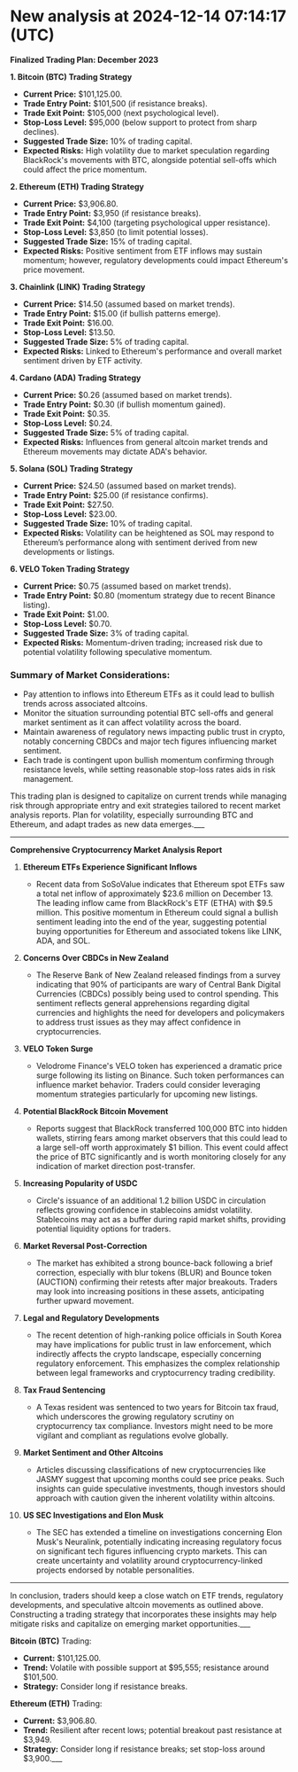 # New analysis at 2024-12-14 07:14:17 (UTC)

**Finalized Trading Plan: December 2023**

**1. Bitcoin (BTC) Trading Strategy**
- **Current Price:** $101,125.00.
- **Trade Entry Point:** $101,500 (if resistance breaks).
- **Trade Exit Point:** $105,000 (next psychological level).
- **Stop-Loss Level:** $95,000 (below support to protect from sharp declines).
- **Suggested Trade Size:** 10% of trading capital.
- **Expected Risks:** High volatility due to market speculation regarding BlackRock's movements with BTC, alongside potential sell-offs which could affect the price momentum.

**2. Ethereum (ETH) Trading Strategy**
- **Current Price:** $3,906.80.
- **Trade Entry Point:** $3,950 (if resistance breaks).
- **Trade Exit Point:** $4,100 (targeting psychological upper resistance).
- **Stop-Loss Level:** $3,850 (to limit potential losses).
- **Suggested Trade Size:** 15% of trading capital.
- **Expected Risks:** Positive sentiment from ETF inflows may sustain momentum; however, regulatory developments could impact Ethereum's price movement.

**3. Chainlink (LINK) Trading Strategy**
- **Current Price:** $14.50 (assumed based on market trends).
- **Trade Entry Point:** $15.00 (if bullish patterns emerge).
- **Trade Exit Point:** $16.00.
- **Stop-Loss Level:** $13.50.
- **Suggested Trade Size:** 5% of trading capital.
- **Expected Risks:** Linked to Ethereum's performance and overall market sentiment driven by ETF activity.

**4. Cardano (ADA) Trading Strategy**
- **Current Price:** $0.26 (assumed based on market trends).
- **Trade Entry Point:** $0.30 (if bullish momentum gained).
- **Trade Exit Point:** $0.35.
- **Stop-Loss Level:** $0.24.
- **Suggested Trade Size:** 5% of trading capital.
- **Expected Risks:** Influences from general altcoin market trends and Ethereum movements may dictate ADA's behavior.

**5. Solana (SOL) Trading Strategy**
- **Current Price:** $24.50 (assumed based on market trends).
- **Trade Entry Point:** $25.00 (if resistance confirms).
- **Trade Exit Point:** $27.50.
- **Stop-Loss Level:** $23.00.
- **Suggested Trade Size:** 10% of trading capital.
- **Expected Risks:** Volatility can be heightened as SOL may respond to Ethereum’s performance along with sentiment derived from new developments or listings.

**6. VELO Token Trading Strategy**
- **Current Price:** $0.75 (assumed based on market trends).
- **Trade Entry Point:** $0.80 (momentum strategy due to recent Binance listing).
- **Trade Exit Point:** $1.00.
- **Stop-Loss Level:** $0.70.
- **Suggested Trade Size:** 3% of trading capital.
- **Expected Risks:** Momentum-driven trading; increased risk due to potential volatility following speculative momentum.

### Summary of Market Considerations:
- Pay attention to inflows into Ethereum ETFs as it could lead to bullish trends across associated altcoins.
- Monitor the situation surrounding potential BTC sell-offs and general market sentiment as it can affect volatility across the board.
- Maintain awareness of regulatory news impacting public trust in crypto, notably concerning CBDCs and major tech figures influencing market sentiment.
- Each trade is contingent upon bullish momentum confirming through resistance levels, while setting reasonable stop-loss rates aids in risk management.

This trading plan is designed to capitalize on current trends while managing risk through appropriate entry and exit strategies tailored to recent market analysis reports. Plan for volatility, especially surrounding BTC and Ethereum, and adapt trades as new data emerges.___

---
**Comprehensive Cryptocurrency Market Analysis Report**

1. **Ethereum ETFs Experience Significant Inflows**
   - Recent data from SoSoValue indicates that Ethereum spot ETFs saw a total net inflow of approximately $23.6 million on December 13. The leading inflow came from BlackRock's ETF (ETHA) with $9.5 million. This positive momentum in Ethereum could signal a bullish sentiment leading into the end of the year, suggesting potential buying opportunities for Ethereum and associated tokens like LINK, ADA, and SOL.

2. **Concerns Over CBDCs in New Zealand**
   - The Reserve Bank of New Zealand released findings from a survey indicating that 90% of participants are wary of Central Bank Digital Currencies (CBDCs) possibly being used to control spending. This sentiment reflects general apprehensions regarding digital currencies and highlights the need for developers and policymakers to address trust issues as they may affect confidence in cryptocurrencies.

3. **VELO Token Surge**
   - Velodrome Finance's VELO token has experienced a dramatic price surge following its listing on Binance. Such token performances can influence market behavior. Traders could consider leveraging momentum strategies particularly for upcoming new listings.

4. **Potential BlackRock Bitcoin Movement**
   - Reports suggest that BlackRock transferred 100,000 BTC into hidden wallets, stirring fears among market observers that this could lead to a large sell-off worth approximately $1 billion. This event could affect the price of BTC significantly and is worth monitoring closely for any indication of market direction post-transfer.

5. **Increasing Popularity of USDC**
   - Circle's issuance of an additional 1.2 billion USDC in circulation reflects growing confidence in stablecoins amidst volatility. Stablecoins may act as a buffer during rapid market shifts, providing potential liquidity options for traders.

6. **Market Reversal Post-Correction**
   - The market has exhibited a strong bounce-back following a brief correction, especially with blur tokens (BLUR) and Bounce token (AUCTION) confirming their retests after major breakouts. Traders may look into increasing positions in these assets, anticipating further upward movement.

7. **Legal and Regulatory Developments**
   - The recent detention of high-ranking police officials in South Korea may have implications for public trust in law enforcement, which indirectly affects the crypto landscape, especially concerning regulatory enforcement. This emphasizes the complex relationship between legal frameworks and cryptocurrency trading credibility.

8. **Tax Fraud Sentencing**
   - A Texas resident was sentenced to two years for Bitcoin tax fraud, which underscores the growing regulatory scrutiny on cryptocurrency tax compliance. Investors might need to be more vigilant and compliant as regulations evolve globally.

9. **Market Sentiment and Other Altcoins**
   - Articles discussing classifications of new cryptocurrencies like JASMY suggest that upcoming months could see price peaks. Such insights can guide speculative investments, though investors should approach with caution given the inherent volatility within altcoins.

10. **US SEC Investigations and Elon Musk**
    - The SEC has extended a timeline on investigations concerning Elon Musk's Neuralink, potentially indicating increasing regulatory focus on significant tech figures influencing crypto markets. This can create uncertainty and volatility around cryptocurrency-linked projects endorsed by notable personalities.

---

In conclusion, traders should keep a close watch on ETF trends, regulatory developments, and speculative altcoin movements as outlined above. Constructing a trading strategy that incorporates these insights may help mitigate risks and capitalize on emerging market opportunities.___

**Bitcoin (BTC)** Trading: 
- **Current:** $101,125.00.
- **Trend:** Volatile with possible support at $95,555; resistance around $101,500.
- **Strategy:** Consider long if resistance breaks.

**Ethereum (ETH)** Trading: 
- **Current:** $3,906.80.
- **Trend:** Resilient after recent lows; potential breakout past resistance at $3,949.
- **Strategy:** Consider long if resistance breaks; set stop-loss around $3,900.___

